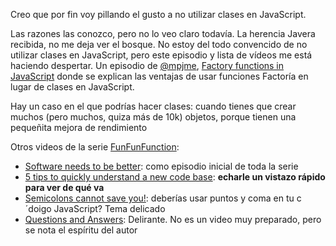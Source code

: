 Creo que por fin voy pillando el gusto a no utilizar clases en JavaScript.

Las razones las conozco, pero no lo veo claro todavía. La herencia Javera recibida, no me deja ver el bosque. No estoy del todo convencido de no utilizar clases en JavaScript, pero este episodio y lista de vídeos me está haciendo despertar.
Un episodio de [@mpjme](), [Factory functions in JavaScript](https://www.youtube.com/watch?v=ImwrezYhw4w) donde se explican las ventajas de usar funciones Factoría en lugar de clases en JavaScript.

Hay un caso en el que podrías hacer clases: cuando tienes que crear muchos (pero muchos, quiza más de 10k) objetos, porque tienen una pequeñita mejora de rendimiento

Otros videos de la serie [FunFunFunction]():
- [Software needs to be better](): como episodio inicial de toda la serie
- [5 tips to quickly understand a new code base](): **echarle un vistazo rápido para ver de qué va**
- [Semicolons cannot save you!](): deberías usar puntos y coma en tu c´doigo JavaScript? Tema delicado
- [Questions and Answers](): Delirante. No es un video muy preparado, pero se nota el espíritu del autor

